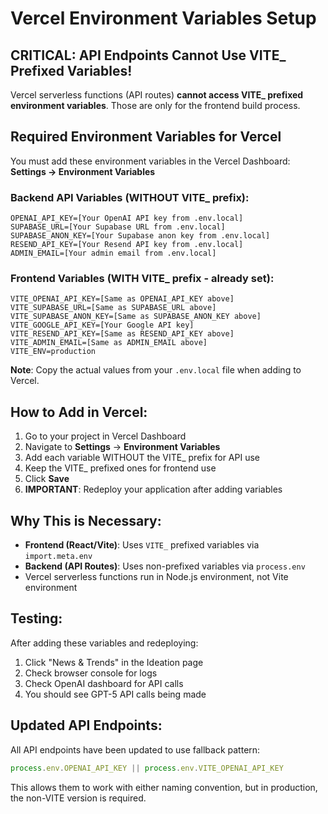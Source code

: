 # Vercel Environment Variables Setup

## CRITICAL: API Endpoints Cannot Use VITE_ Prefixed Variables!

Vercel serverless functions (API routes) **cannot access VITE_ prefixed environment variables**. Those are only for the frontend build process.

## Required Environment Variables for Vercel

You must add these environment variables in the Vercel Dashboard:
**Settings → Environment Variables**

### Backend API Variables (WITHOUT VITE_ prefix):
```
OPENAI_API_KEY=[Your OpenAI API key from .env.local]
SUPABASE_URL=[Your Supabase URL from .env.local]
SUPABASE_ANON_KEY=[Your Supabase anon key from .env.local]
RESEND_API_KEY=[Your Resend API key from .env.local]
ADMIN_EMAIL=[Your admin email from .env.local]
```

### Frontend Variables (WITH VITE_ prefix - already set):
```
VITE_OPENAI_API_KEY=[Same as OPENAI_API_KEY above]
VITE_SUPABASE_URL=[Same as SUPABASE_URL above]
VITE_SUPABASE_ANON_KEY=[Same as SUPABASE_ANON_KEY above]
VITE_GOOGLE_API_KEY=[Your Google API key]
VITE_RESEND_API_KEY=[Same as RESEND_API_KEY above]
VITE_ADMIN_EMAIL=[Same as ADMIN_EMAIL above]
VITE_ENV=production
```

**Note**: Copy the actual values from your `.env.local` file when adding to Vercel.

## How to Add in Vercel:

1. Go to your project in Vercel Dashboard
2. Navigate to **Settings** → **Environment Variables**
3. Add each variable WITHOUT the VITE_ prefix for API use
4. Keep the VITE_ prefixed ones for frontend use
5. Click **Save**
6. **IMPORTANT**: Redeploy your application after adding variables

## Why This is Necessary:

- **Frontend (React/Vite)**: Uses `VITE_` prefixed variables via `import.meta.env`
- **Backend (API Routes)**: Uses non-prefixed variables via `process.env`
- Vercel serverless functions run in Node.js environment, not Vite environment

## Testing:

After adding these variables and redeploying:
1. Click "News & Trends" in the Ideation page
2. Check browser console for logs
3. Check OpenAI dashboard for API calls
4. You should see GPT-5 API calls being made

## Updated API Endpoints:

All API endpoints have been updated to use fallback pattern:
```javascript
process.env.OPENAI_API_KEY || process.env.VITE_OPENAI_API_KEY
```

This allows them to work with either naming convention, but in production, the non-VITE version is required.